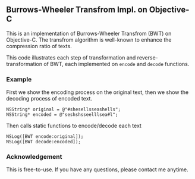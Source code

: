 ## Burrows-Wheeler Transfrom Impl. on Objective-C

This is an implementation of Burrows-Wheeler Transfrom (BWT) on Objective-C.
The transfrom algorithm is well-known to enhance the compression ratio of texts.

This code illustrates each step of transformation and reverse-transformation of BWT, each implemented on `encode` and `decode` functions.

### Example

First we show the encoding process on the original text, then we show the decoding process of encoded text.

```objc
NSString* original = @"#shesellsseashells";
NSString* encoded = @"seshshsseelllsea#l";
```

Then calls static functions to encode/decode each text

```objc
NSLog([BWT encode:original]);
NSLog([BWT decode:encoded]);
```

### Acknowledgement

This is free-to-use. If you have any questions, please contact me anytime.
